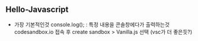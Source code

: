 ## Hello-Javascript

- 가장 기본적인것
  console.log(); : 특정 내용을 콘솔창에다가 출력하는것
  codesandbox.io 접속 후 create sandbox > Vanilla.js 선택 (vsc가 더 좋은듯?)

